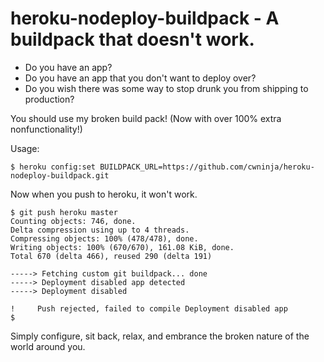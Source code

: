 # heroku-nodeploy-buildpack - A buildpack that doesn't work.

* Do you have an app?
* Do you have an app that you don't want to deploy over?
* Do you wish there was some way to stop drunk you from shipping to production?

You should use my broken build pack! (Now with over 100% extra nonfunctionality!)

Usage:

    $ heroku config:set BUILDPACK_URL=https://github.com/cwninja/heroku-nodeploy-buildpack.git

Now when you push to heroku, it won't work.

    $ git push heroku master
    Counting objects: 746, done.
    Delta compression using up to 4 threads.
    Compressing objects: 100% (478/478), done.
    Writing objects: 100% (670/670), 161.08 KiB, done.
    Total 670 (delta 466), reused 290 (delta 191)
    
    -----> Fetching custom git buildpack... done
    -----> Deployment disabled app detected
    -----> Deployment disabled
    
    !     Push rejected, failed to compile Deployment disabled app
    $

Simply configure, sit back, relax, and embrance the broken nature of the world around you.
